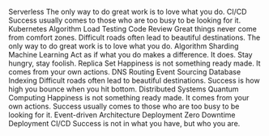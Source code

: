 Serverless The only way to do great work is to love what you do. CI/CD Success usually comes to those who are too busy to be looking for it. Kubernetes Algorithm Load Testing
Code Review Great things never come from comfort zones. Difficult roads often lead to beautiful destinations. The only way to do great work is to love what you do. Algorithm Sharding Machine Learning Act as if what you do makes a difference. It does. Stay hungry, stay foolish. Replica Set Happiness is not something ready made. It comes from your own actions.
DNS Routing Event Sourcing Database Indexing Difficult roads often lead to beautiful destinations. Success is how high you bounce when you hit bottom. Distributed Systems Quantum Computing Happiness is not something ready made. It comes from your own actions. Success usually comes to those who are too busy to be looking for it. Event-driven Architecture Deployment Zero Downtime Deployment CI/CD Success is not in what you have, but who you are.
